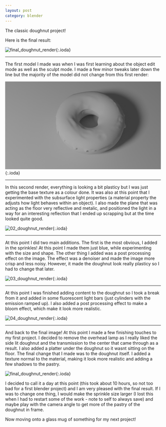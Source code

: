 ```yaml
---
layout: post
category: blender
---
```

The classic doughnut project!

Here is the final result:

![final_doughnut_render](https://github.com/thomas-holland/thomas-holland.github.io/blob/main/assets/renders/doughnut/render_08.png?raw=true){:.ioda}

---

The first model I made was when I was first learning about the object edit mode as well as the sculpt mode. I made a few minor tweaks later down the line but the majority of the model did not change from this first render:

![01_doughnut_render](https://raw.githubusercontent.com/thomas-holland/thomas-holland.github.io/main/assets/renders/doughnut/render_01.png){:.ioda}

--- 

In this second render, everything is looking a bit plasticy but I was just getting the base texture as a colour done. It was also at this point that I experimented with the subsurface light properties (a material property the adjusts how light behaves within an object). I also made the plane that was acting as the floor very reflective and metalic, and positioned the light in a way for an interesting reflection that I ended up scrapping but at the time looked quite good.

![02_doughnut_render](https://github.com/thomas-holland/thomas-holland.github.io/blob/main/assets/renders/doughnut/render_03.png?raw=true){:.ioda}

---

At this point I did two main additions. The first is the most obvious, I added in the sprinkles! At this point I made them just blue, while experimenting with the size and shape. The other thing I added was a post processing effect on the image. The effect was a denoiser and made the image more crisp and less noisy. However, it made the doughnut look really plasticy so I had to change that later.

![03_doughnut_render](https://github.com/thomas-holland/thomas-holland.github.io/blob/main/assets/renders/doughnut/render_05.png?raw=true){:.ioda}

---

At this point I was finished adding content to the doughnut so I took a break from it and added in some fluorescent light bars (just cylinders with the emission ramped up). I also added a post processing effect to make a bloom effect, which make it look more realistic.

![04_doughnut_render](https://github.com/thomas-holland/thomas-holland.github.io/blob/main/assets/renders/doughnut/render_07_lq.png?raw=true){:.ioda}

---

And back to the final image! At this point I made a few finishing touches to my first project. I decided to remove the overhead lamp as I really liked the side lit doughnut and the transmission to the center that came through as a result. I also added a platter under the doughnut so it wasnt sitting on the floor. The final change that I made was to the doughnut itself. I added a texture normal to the material, making it look more realistic and adding a few shadows to the pastry.

![final_doughnut_render](https://github.com/thomas-holland/thomas-holland.github.io/blob/main/assets/renders/doughnut/render_08.png?raw=true){:.ioda}

I decided to call it a day at this point (this took about 10 hours, so not too bad for a first blender project) and I am very pleased with the final result. If I was to change one thing, I would make the sprinkle size larger (I lost this when I had to restart some of the work - note to self to always save) and maybe play with the camera angle to get more of the pastry of the doughnut in frame.

Now moving onto a glass mug of something for my next project!
